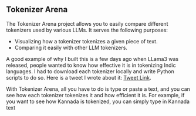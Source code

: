 ## Tokenizer Arena

The Tokenizer Arena project allows you to easily compare different tokenizers used by various LLMs. It serves the following purposes:

- Visualizing how a tokenizer tokenizes a given piece of text.
- Comparing it easily with other LLM tokenizers.

A good example of why I built this is a few days ago when LLama3 was released, people wanted to know how effective it is in tokenizing Indic languages. I had to download each tokenizer locally and write Python scripts to do so. Here is a tweet I wrote about it: [Tweet Link](https://x.com/adithya_s_k/status/1781018407519043720).

With Tokenizer Arena, all you have to do is type or paste a text, and you can see how each tokenizer tokenizes it and how efficient it is. For example, if you want to see how Kannada is tokenized, you can simply type in Kannada text